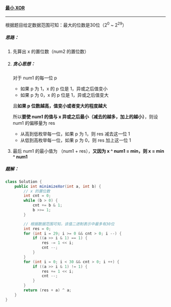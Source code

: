 #### <a href="https://leetcode.cn/problems/minimize-xor/">最小 XOR</a>

---------

根据题目给定数据范围可知：最大的位数是30位（2<sup>0</sup> ~ 2<sup>29</sup>）

##### 思路：

1. 先算出 x 的置位数（num2 的置位数）

2. ##### 贪心思想：

   对于 num1 的每一位 p

   - 如果 p 为 1，x 的 p 位是 1，异或之后值变小
   - 如果 p 为 0，x 的 p 位是 1，异或之后值变大

   且**如果 p 位数越高，值变小或者变大的程度越大**

   所以**要使 num1 的值与 x 异或之后最小（减去的越多，加上的越小）**，则设 num1 的偏移量为 res

   - 从高到低枚举每一位，如果 p 为 1，则 res 减去这一位 1
   - 从低到高枚举每一位，如果 p 为 0，则 res 加上这一位 1

3. 最后 num1 的最小值为 （num1 + res），**又因为 x ^ num1 = min，则 x = min ^ num1** 

##### 题解：

```java
class Solution {
    public int minimizeXor(int a, int b) {
        // x 的置位数
        int cnt = 0;
        while (b > 0) {
            cnt += b & 1;
            b >>= 1;
        }

        // 根据数据范围可知，该值二进制表示中最多有30位
        int res = 0;
        for (int i = 29; i >= 0 && cnt > 0; i --) {
            if ((a >> i & 1) == 1) {
                res -= 1 << i;
                cnt --;
            }
        }
        for (int i = 0; i < 30 && cnt > 0; i ++) {
            if ((a >> i & 1) != 1) {
                res += 1 << i;
                cnt --;
            }
        }
        return (res + a) ^ a;
    }
}
```

